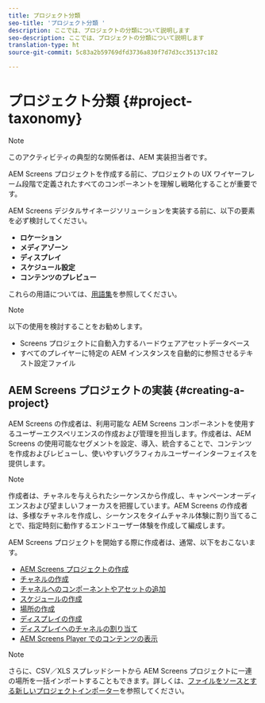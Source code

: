 ```yaml
---
title: プロジェクト分類
seo-title: 'プロジェクト分類 '
description: ここでは、プロジェクトの分類について説明します
seo-description: ここでは、プロジェクトの分類について説明します
translation-type: ht
source-git-commit: 5c83a2b59769dfd3736a830f7d7d3cc35137c182

---
```



# プロジェクト分類 {#project-taxonomy}

>[!NOTE]
>
>このアクティビティの典型的な関係者は、AEM 実装担当者です。

AEM Screens プロジェクトを作成する前に、プロジェクトの UX ワイヤーフレーム段階で定義されたすべてのコンポーネントを理解し戦略化することが重要です。

AEM Screens デジタルサイネージソリューションを実装する前に、以下の要素を必ず検討してください。

* **ロケーション**
* **メディアゾーン**
* **ディスプレイ**
* **スケジュール設定**
* **コンテンツのプレビュー**

これらの用語については、[用語集](https://helpx.adobe.com/jp/experience-manager/6-5/screens/using/screens-glossary.html)を参照してください。

>[!NOTE]
>
>以下の使用を検討することをお勧めします。
>
>* Screens プロジェクトに自動入力するハードウェアアセットデータベース
>* すべてのプレイヤーに特定の AEM インスタンスを自動的に参照させるテキスト設定ファイル


## AEM Screens プロジェクトの実装 {#creating-a-project}

AEM Screens の作成者は、利用可能な AEM Screens コンポーネントを使用するユーザーエクスペリエンスの作成および管理を担当します。作成者は、AEM Screens の使用可能なセグメントを設定、導入、統合することで、コンテンツを作成およびレビューし、使いやすいグラフィカルユーザーインターフェイスを提供します。

>[!NOTE]
>
>作成者は、チャネルを与えられたシーケンスから作成し、キャンペーンオーディエンスおよび望ましいフォーカスを把握しています。AEM Screens の作成者は、多様なチャネルを作成し、シーケンスをタイムチャネル体験に割り当てることで、指定時刻に動作するエンドユーザー体験を作成して編成します。

AEM Screens プロジェクトを開始する際に作成者は、通常、以下をおこないます。

* [AEM Screens プロジェクトの作成](https://helpx.adobe.com/jp/experience-manager/6-5/screens/using/creating-a-screens-project.html)
* [チャネルの作成](https://helpx.adobe.com/jp/experience-manager/6-5/screens/using/managing-channels.html)
* [チャネルへのコンポーネントやアセットの追加](https://helpx.adobe.com/jp/experience-manager/6-5/screens/using/adding-components-to-a-channel.html)
* [スケジュールの作成](https://helpx.adobe.com/jp/experience-manager/6-5/screens/using/managing-schedules.html)
* [場所の作成](https://helpx.adobe.com/jp/experience-manager/6-5/screens/using/managing-locations.html)
* [ディスプレイの作成](https://helpx.adobe.com/jp/experience-manager/6-5/screens/using/managing-displays.html)
* [ディスプレイへのチャネルの割り当て](https://helpx.adobe.com/jp/experience-manager/6-5/screens/using/channel-assignment.html)
* [AEM Screens Player でのコンテンツの表示](https://helpx.adobe.com/jp/experience-manager/6-5/screens/using/working-with-screens-player.html)

>[!NOTE]
>
>さらに、CSV／XLS スプレッドシートから AEM Screens プロジェクトに一連の場所を一括インポートすることもできます。詳しくは、[ファイルをソースとする新しいプロジェクトインポーター](https://helpx.adobe.com/jp/experience-manager/6-5/screens/using/project-importer.html)を参照してください。
